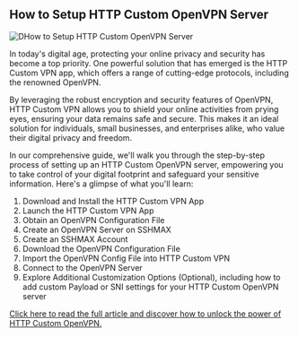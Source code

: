 
##  How to Setup HTTP Custom OpenVPN Server

<img src="https://125tech.online/wp-content/uploads/2024/05/OywQSJdymJE-SD.jpg" alt="DHow to Setup HTTP Custom OpenVPN Server
">

In today's digital age, protecting your online privacy and security has become a top priority. One powerful solution that has emerged is the HTTP Custom VPN app, which offers a range of cutting-edge protocols, including the renowned OpenVPN.

By leveraging the robust encryption and security features of OpenVPN, HTTP Custom VPN allows you to shield your online activities from prying eyes, ensuring your data remains safe and secure. This makes it an ideal solution for individuals, small businesses, and enterprises alike, who value their digital privacy and freedom.

In our comprehensive guide, we'll walk you through the step-by-step process of setting up an HTTP Custom OpenVPN server, empowering you to take control of your digital footprint and safeguard your sensitive information. Here's a glimpse of what you'll learn:

1. Download and Install the HTTP Custom VPN App
2. Launch the HTTP Custom VPN App
3. Obtain an OpenVPN Configuration File
4. Create an OpenVPN Server on SSHMAX
5. Create an SSHMAX Account
6. Download the OpenVPN Configuration File
7. Import the OpenVPN Config File into HTTP Custom VPN
8. Connect to the OpenVPN Server
9. Explore Additional Customization Options (Optional), including how to add custom Payload or SNI settings for your HTTP Custom OpenVPN server

[Click here to read the full article and discover how to unlock the power of HTTP Custom OpenVPN.](https://125tech.online/how-to-setup-http-custom-openvpn-server/)
